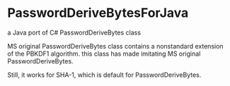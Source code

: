 # PasswordDeriveBytesForJava
a Java port of C# PasswordDeriveBytes class

MS original PasswordDeriveBytes class contains a nonstandard extension of the PBKDF1 algorithm.
this class has made imitating MS original PasswordDeriveBytes.

Still, it works for SHA-1, which is default for PasswordDeriveBytes.